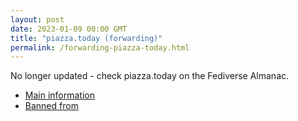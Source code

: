 ```yaml
---
layout: post
date: 2023-01-09 00:00 GMT
title: "piazza.today (forwarding)"
permalink: /forwarding-piazza-today.html
---
```


No longer updated - check piazza.today on the Fediverse Almanac.

* [Main information](https://www.fediversealmanac.com/api/v1/instances/piazza.today)
* [Banned from](https://www.fediversealmanac.com/api/v1/instances/piazza.today/banned_from)

